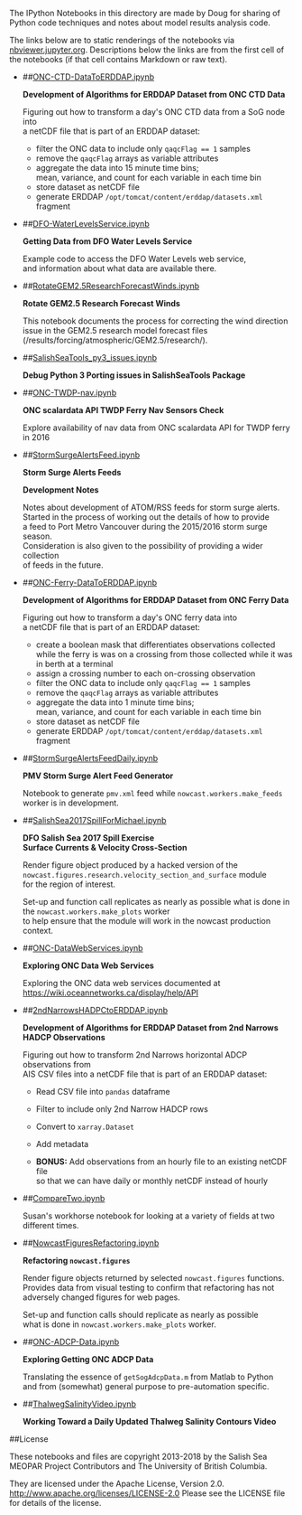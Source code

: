 The IPython Notebooks in this directory are made by Doug for
sharing of Python code techniques and notes about model results analysis
code.

The links below are to static renderings of the notebooks via
[nbviewer.jupyter.org](http://nbviewer.jupyter.org/).
Descriptions below the links are from the first cell of the notebooks
(if that cell contains Markdown or raw text).

* ##[ONC-CTD-DataToERDDAP.ipynb](http://nbviewer.jupyter.org/urls/bitbucket.org/salishsea/analysis-doug/raw/tip/notebooks/ONC-CTD-DataToERDDAP.ipynb)  
    
    **Development of Algorithms for ERDDAP Dataset from ONC CTD Data**  
      
    Figuring out how to transform a day's ONC CTD data from a SoG node into  
    a netCDF file that is part of an ERDDAP dataset:  
      
    * filter the ONC data to include only `qaqcFlag == 1` samples  
    * remove the `qaqcFlag` arrays as variable attributes  
    * aggregate the data into 15 minute time bins;  
    mean, variance, and count for each variable in each time bin  
    * store dataset as netCDF file  
    * generate ERDDAP `/opt/tomcat/content/erddap/datasets.xml` fragment  

* ##[DFO-WaterLevelsService.ipynb](http://nbviewer.jupyter.org/urls/bitbucket.org/salishsea/analysis-doug/raw/tip/notebooks/DFO-WaterLevelsService.ipynb)  
    
    **Getting Data from DFO Water Levels Service**  
      
    Example code to access the DFO Water Levels web service,  
    and information about what data are available there.  

* ##[RotateGEM2.5ResearchForecastWinds.ipynb](http://nbviewer.jupyter.org/urls/bitbucket.org/salishsea/analysis-doug/raw/tip/notebooks/RotateGEM2.5ResearchForecastWinds.ipynb)  
    
    **Rotate GEM2.5 Research Forecast Winds**  
      
    This notebook documents the process for correcting the wind direction  
    issue in the GEM2.5 research model forecast files  
    (/results/forcing/atmospheric/GEM2.5/research/).  
      


* ##[SalishSeaTools_py3_issues.ipynb](http://nbviewer.jupyter.org/urls/bitbucket.org/salishsea/analysis-doug/raw/tip/notebooks/SalishSeaTools_py3_issues.ipynb)  
    
    **Debug Python 3 Porting issues in SalishSeaTools Package**  

* ##[ONC-TWDP-nav.ipynb](http://nbviewer.jupyter.org/urls/bitbucket.org/salishsea/analysis-doug/raw/tip/notebooks/ONC-TWDP-nav.ipynb)  
    
    **ONC scalardata API TWDP Ferry Nav Sensors Check**  
      
    Explore availability of nav data from ONC scalardata API for TWDP ferry in 2016  

* ##[StormSurgeAlertsFeed.ipynb](http://nbviewer.jupyter.org/urls/bitbucket.org/salishsea/analysis-doug/raw/tip/notebooks/StormSurgeAlertsFeed.ipynb)  
    
    **Storm Surge Alerts Feeds**  
      
    **Development Notes**  
      
    Notes about development of ATOM/RSS feeds for storm surge alerts.  
    Started in the process of working out the details of how to provide  
    a feed to Port Metro Vancouver during the 2015/2016 storm surge season.  
    Consideration is also given to the possibility of providing a wider collection  
    of feeds in the future.  

* ##[ONC-Ferry-DataToERDDAP.ipynb](http://nbviewer.jupyter.org/urls/bitbucket.org/salishsea/analysis-doug/raw/tip/notebooks/ONC-Ferry-DataToERDDAP.ipynb)  
    
    **Development of Algorithms for ERDDAP Dataset from ONC Ferry Data**  
      
    Figuring out how to transform a day's ONC ferry data into  
    a netCDF file that is part of an ERDDAP dataset:  
      
    * create a boolean mask that differentiates observations collected  
    while the ferry is was on a crossing from those collected while it was  
    in berth at a terminal  
    * assign a crossing number to each on-crossing observation  
    * filter the ONC data to include only `qaqcFlag == 1` samples  
    * remove the `qaqcFlag` arrays as variable attributes  
    * aggregate the data into 1 minute time bins;  
    mean, variance, and count for each variable in each time bin  
    * store dataset as netCDF file  
    * generate ERDDAP `/opt/tomcat/content/erddap/datasets.xml` fragment  

* ##[StormSurgeAlertsFeedDaily.ipynb](http://nbviewer.jupyter.org/urls/bitbucket.org/salishsea/analysis-doug/raw/tip/notebooks/StormSurgeAlertsFeedDaily.ipynb)  
    
    **PMV Storm Surge Alert Feed Generator**  
      
    Notebook to generate `pmv.xml` feed while `nowcast.workers.make_feeds`  
    worker is in development.  

* ##[SalishSea2017SpillForMichael.ipynb](http://nbviewer.jupyter.org/urls/bitbucket.org/salishsea/analysis-doug/raw/tip/notebooks/SalishSea2017SpillForMichael.ipynb)  
    
    **DFO Salish Sea 2017 Spill Exercise**  
    **Surface Currents & Velocity Cross-Section**  
      
    Render figure object produced by a hacked version of the   
    `nowcast.figures.research.velocity_section_and_surface` module  
    for the region of interest.  
      
    Set-up and function call replicates as nearly as possible what is done in the `nowcast.workers.make_plots` worker  
    to help ensure that the module will work in the nowcast production context.  

* ##[ONC-DataWebServices.ipynb](http://nbviewer.jupyter.org/urls/bitbucket.org/salishsea/analysis-doug/raw/tip/notebooks/ONC-DataWebServices.ipynb)  
    
    **Exploring ONC Data Web Services**  
      
    Exploring the ONC data web services documented at https://wiki.oceannetworks.ca/display/help/API  

* ##[2ndNarrowsHADPCtoERDDAP.ipynb](http://nbviewer.jupyter.org/urls/bitbucket.org/salishsea/analysis-doug/raw/tip/notebooks/2ndNarrowsHADPCtoERDDAP.ipynb)  
    
    **Development of Algorithms for ERDDAP Dataset from 2nd Narrows HADCP Observations**  
      
    Figuring out how to transform 2nd Narrows horizontal ADCP observations from  
    AIS CSV files into a netCDF file that is part of an ERDDAP dataset:  
      
    * Read CSV file into `pandas` dataframe  
    * Filter to include only 2nd Narrow HADCP rows  
    * Convert to `xarray.Dataset`  
    * Add metadata  
      
    * **BONUS:** Add observations from an hourly file to an existing netCDF file  
    so that we can have daily or monthly netCDF instead of hourly  

* ##[CompareTwo.ipynb](http://nbviewer.jupyter.org/urls/bitbucket.org/salishsea/analysis-doug/raw/tip/notebooks/CompareTwo.ipynb)  
    
    Susan's workhorse notebook for looking at a variety of fields at two different times.  

* ##[NowcastFiguresRefactoring.ipynb](http://nbviewer.jupyter.org/urls/bitbucket.org/salishsea/analysis-doug/raw/tip/notebooks/NowcastFiguresRefactoring.ipynb)  
    
    **Refactoring `nowcast.figures`**  
      
    Render figure objects returned by selected `nowcast.figures` functions.  
    Provides data from visual testing to confirm that refactoring has not  
    adversely changed figures for web pages.  
      
    Set-up and function calls should replicate as nearly as possible  
    what is done in `nowcast.workers.make_plots` worker.  

* ##[ONC-ADCP-Data.ipynb](http://nbviewer.jupyter.org/urls/bitbucket.org/salishsea/analysis-doug/raw/tip/notebooks/ONC-ADCP-Data.ipynb)  
    
    **Exploring Getting ONC ADCP Data**  
      
    Translating the essence of `getSogAdcpData.m` from Matlab to Python  
    and from (somewhat) general purpose to pre-automation specific.  

* ##[ThalwegSalinityVideo.ipynb](http://nbviewer.jupyter.org/urls/bitbucket.org/salishsea/analysis-doug/raw/tip/notebooks/ThalwegSalinityVideo.ipynb)  
    
    **Working Toward a Daily Updated Thalweg Salinity Contours Video**  


##License

These notebooks and files are copyright 2013-2018
by the Salish Sea MEOPAR Project Contributors
and The University of British Columbia.

They are licensed under the Apache License, Version 2.0.
http://www.apache.org/licenses/LICENSE-2.0
Please see the LICENSE file for details of the license.
